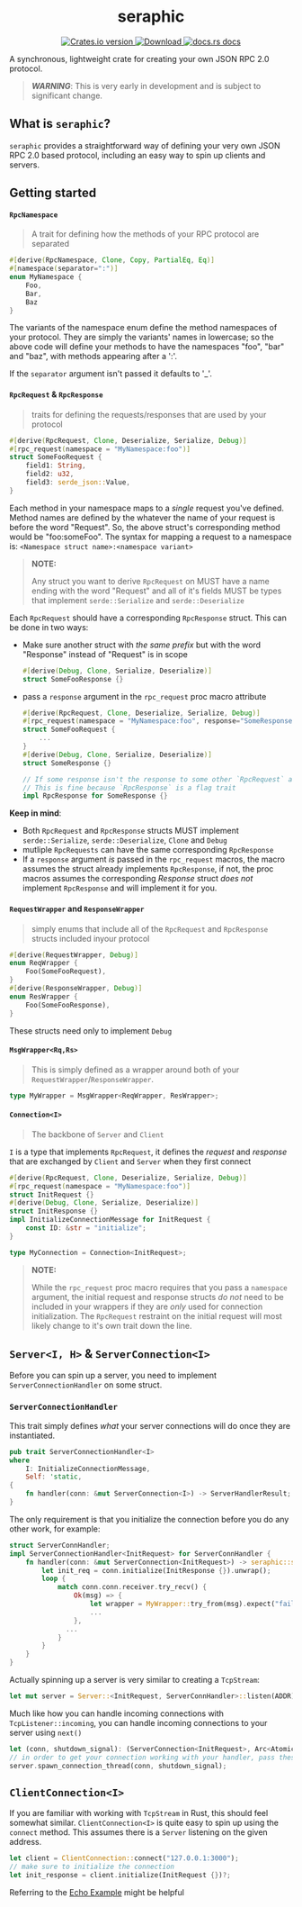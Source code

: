 <div align="center">
  <h1>seraphic</h1>
</div>
<div align="center">
  <!-- Crates version -->
  <a href="https://crates.io/crates/seraphic">
    <img src="https://img.shields.io/crates/v/seraphic.svg?style=flat-square"
    alt="Crates.io version" />
  </a>
  <!-- Downloads -->
  <a href="https://crates.io/crates/seraphic">
    <img src="https://img.shields.io/crates/d/seraphic.svg?style=flat-square"
      alt="Download" />
  </a>
  <!-- docs -->
  <a href="https://docs.rs/seraphic">
    <img src="https://img.shields.io/badge/docs-latest-blue.svg?style=flat-square"
      alt="docs.rs docs" />
  </a>
</div>


A synchronous, lightweight crate for creating your own JSON RPC 2.0 protocol.

> **_WARNING_**:
This is very early in development and is subject to significant change.

## What is `seraphic`?
`seraphic` provides a straightforward way of defining your very own JSON RPC 2.0 based protocol, including an easy way to spin up clients and servers.

## Getting started
#### `RpcNamespace` 
> A trait for defining how the methods of your RPC protocol are separated
```rust
#[derive(RpcNamespace, Clone, Copy, PartialEq, Eq)]
#[namespace(separator=":")]
enum MyNamespace {
    Foo,
    Bar,
    Baz
}
```
The variants of the namespace enum define the method namespaces of your protocol. They are simply the variants' names in lowercase; so the above code will define your methods to have the namespaces "foo", "bar" and "baz", with methods appearing after a ':'.

If the `separator` argument isn't passed it defaults to '_'.
#### `RpcRequest` & `RpcResponse` 
> traits for defining the requests/responses that are used by your protocol
```rust
#[derive(RpcRequest, Clone, Deserialize, Serialize, Debug)]
#[rpc_request(namespace = "MyNamespace:foo")]
struct SomeFooRequest {
    field1: String,
    field2: u32,
    field3: serde_json::Value,
}
```
Each method in your namespace maps to a *single* request you've defined. Method names are defined by the whatever the name of your request is before the word "Request". So, the above struct's corresponding method would be "foo:someFoo". The syntax for mapping a request to a namespace is: `<Namespace struct name>:<namespace variant>`
> **NOTE:**
> 
> Any struct you want to derive `RpcRequest` on MUST have a name ending with the word "Request" and all of it's fields MUST be types that implement `serde::Serialize` and `serde::Deserialize`

Each `RpcRequest` should have a corresponding `RpcResponse` struct. This can be done in two ways: 
+ Make sure another struct with *the same prefix* but with the word "Response" instead of "Request" is in scope
    ```rust 
    #[derive(Debug, Clone, Serialize, Deserialize)]
    struct SomeFooResponse {}
    ```
+ pass a `response` argument in the `rpc_request` proc macro attribute
    ```rust
    #[derive(RpcRequest, Clone, Deserialize, Serialize, Debug)]
    #[rpc_request(namespace = "MyNamespace:foo", response="SomeResponse")]
    struct SomeFooRequest {
        ...
    }
    #[derive(Debug, Clone, Serialize, Deserialize)]
    struct SomeResponse {}
    
    // If some response isn't the response to some other `RpcRequest` already
    // This is fine because `RpcResponse` is a flag trait
    impl RpcResponse for SomeResponse {}
    ```
**Keep in mind**:  
+ Both `RpcRequest` and `RpcResponse` structs MUST implement `serde::Serialize`, `serde::Deserialize`, `Clone` and `Debug`
+ mutliple `RpcRequests` can have the same corresponding `RpcResponse`
+ If a `response` argument *is* passed in the `rpc_request` macros, the macro assumes the struct already implements `RpcResponse`, if not, the proc macros assumes the corresponding *Response* struct *does not* implement `RpcResponse` and will implement it for you.

#### `RequestWrapper` and `ResponseWrapper` 
> simply enums that include all of the `RpcRequest` and `RpcResponse` structs included inyour protocol
```rust
#[derive(RequestWrapper, Debug)]
enum ReqWrapper {
    Foo(SomeFooRequest),
}
#[derive(ResponseWrapper, Debug)]
enum ResWrapper {
    Foo(SomeFooResponse),
}
```
These structs need only to implement `Debug`
#### `MsgWrapper<Rq,Rs>` 
> This is simply defined as a wrapper around both of your `RequestWrapper`/`ResponseWrapper`.
```rust
type MyWrapper = MsgWrapper<ReqWrapper, ResWrapper>;
```
#### `Connection<I>`
> The backbone of `Server` and `Client`

`I` is a type that implements `RpcRequest`, it defines the *request* and *response* that are exchanged by `Client` and `Server` when they first connect
```rust
#[derive(RpcRequest, Clone, Deserialize, Serialize, Debug)]
#[rpc_request(namespace = "MyNamespace:foo")]
struct InitRequest {}
#[derive(Debug, Clone, Serialize, Deserialize)]
struct InitResponse {}
impl InitializeConnectionMessage for InitRequest {
    const ID: &str = "initialize";
}

type MyConnection = Connection<InitRequest>;
```
> **NOTE:**
> 
> While the `rpc_request` proc macro requires that you pass a `namespace` argument, the initial request and response structs *do not* need to be included in your wrappers if they are *only* used for connection initialization. The `RpcRequest` restraint on the initial request will most likely change to it's own trait down the line.


## `Server<I, H>` & `ServerConnection<I>`
Before you can spin up a server, you need to implement `ServerConnectionHandler` on some struct.
### `ServerConnectionHandler`
This trait simply defines *what* your server connections will do once they are instantiated. 
```rust
pub trait ServerConnectionHandler<I>
where
    I: InitializeConnectionMessage,
    Self: 'static,
{
    fn handler(conn: &mut ServerConnection<I>) -> ServerHandlerResult;
}
```
The only requirement is that you initialize the connection before you do any other work, for example:
```rust
struct ServerConnHandler;
impl ServerConnectionHandler<InitRequest> for ServerConnHandler {
    fn handler(conn: &mut ServerConnection<InitRequest>) -> seraphic::server::ServerHandlerResult {
        let init_req = conn.initialize(InitResponse {}).unwrap();
        loop {
            match conn.conn.receiver.try_recv() {
                Ok(msg) => {
                    let wrapper = MyWrapper::try_from(msg).expect("failed to get wrapper");
                    ...
                },
              ...
            }
        }
    }
}
```
Actually spinning up a server is very similar to creating a `TcpStream`:
```rust
let mut server = Server::<InitRequest, ServerConnHandler>::listen(ADDR).unwrap();
```
Much like how you can handle incoming connections with `TcpListener::incoming`, you can handle incoming connections to your server using `next()`
```rust
let (conn, shutdown_signal): (ServerConnection<InitRequest>, Arc<AtomicBool>) = server.next().unwrap();
// in order to get your connection working with your handler, pass these to the `spawn_connection_thread` method
server.spawn_connection_thread(conn, shutdown_signal);
```

## `ClientConnection<I>`
If you are familiar with working with `TcpStream` in Rust, this should feel somewhat similar.
`ClientConnection<I>` is quite easy to spin up using the `connect` method. 
This assumes there is a `Server` listening on the given address.
```rust
let client = ClientConnection::connect("127.0.0.1:3000");
// make sure to initialize the connection
let init_response = client.initialize(InitRequest {})?;
```

Referring to the [Echo Example](https://github.com/voidKandy/seraphic/examples) might be helpful



